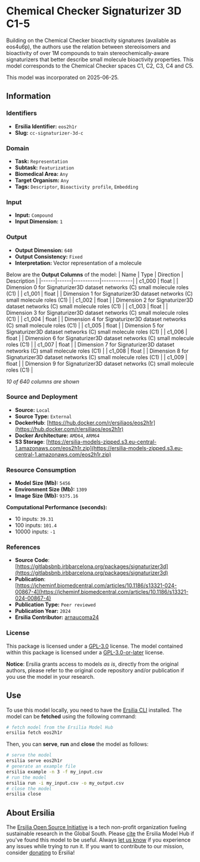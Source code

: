 # Chemical Checker Signaturizer 3D C1-5

Building on the Chemical Checker bioactivity signatures (available as eos4u6p), the authors use the relation between stereoisomers and bioactivity of over 1M compounds to train stereochemically-aware signaturizers that better describe small molecule bioactivity properties. This model corresponds to the Chemical Checker spaces C1, C2, C3, C4 and C5.

This model was incorporated on 2025-06-25.


## Information
### Identifiers
- **Ersilia Identifier:** `eos2h1r`
- **Slug:** `cc-signaturizer-3d-c`

### Domain
- **Task:** `Representation`
- **Subtask:** `Featurization`
- **Biomedical Area:** `Any`
- **Target Organism:** `Any`
- **Tags:** `Descriptor`, `Bioactivity profile`, `Embedding`

### Input
- **Input:** `Compound`
- **Input Dimension:** `1`

### Output
- **Output Dimension:** `640`
- **Output Consistency:** `Fixed`
- **Interpretation:** Vector representation of a molecule

Below are the **Output Columns** of the model:
| Name | Type | Direction | Description |
|------|------|-----------|-------------|
| c1_000 | float |  | Dimension 0 for Signaturizer3D dataset networks (C) small molecule roles (C1) |
| c1_001 | float |  | Dimension 1 for Signaturizer3D dataset networks (C) small molecule roles (C1) |
| c1_002 | float |  | Dimension 2 for Signaturizer3D dataset networks (C) small molecule roles (C1) |
| c1_003 | float |  | Dimension 3 for Signaturizer3D dataset networks (C) small molecule roles (C1) |
| c1_004 | float |  | Dimension 4 for Signaturizer3D dataset networks (C) small molecule roles (C1) |
| c1_005 | float |  | Dimension 5 for Signaturizer3D dataset networks (C) small molecule roles (C1) |
| c1_006 | float |  | Dimension 6 for Signaturizer3D dataset networks (C) small molecule roles (C1) |
| c1_007 | float |  | Dimension 7 for Signaturizer3D dataset networks (C) small molecule roles (C1) |
| c1_008 | float |  | Dimension 8 for Signaturizer3D dataset networks (C) small molecule roles (C1) |
| c1_009 | float |  | Dimension 9 for Signaturizer3D dataset networks (C) small molecule roles (C1) |

_10 of 640 columns are shown_
### Source and Deployment
- **Source:** `Local`
- **Source Type:** `External`
- **DockerHub**: [https://hub.docker.com/r/ersiliaos/eos2h1r](https://hub.docker.com/r/ersiliaos/eos2h1r)
- **Docker Architecture:** `AMD64`, `ARM64`
- **S3 Storage**: [https://ersilia-models-zipped.s3.eu-central-1.amazonaws.com/eos2h1r.zip](https://ersilia-models-zipped.s3.eu-central-1.amazonaws.com/eos2h1r.zip)

### Resource Consumption
- **Model Size (Mb):** `5456`
- **Environment Size (Mb):** `1309`
- **Image Size (Mb):** `9375.16`

**Computational Performance (seconds):**
- 10 inputs: `39.31`
- 100 inputs: `101.4`
- 10000 inputs: `-1`

### References
- **Source Code**: [https://gitlabsbnb.irbbarcelona.org/packages/signaturizer3d](https://gitlabsbnb.irbbarcelona.org/packages/signaturizer3d)
- **Publication**: [https://jcheminf.biomedcentral.com/articles/10.1186/s13321-024-00867-4](https://jcheminf.biomedcentral.com/articles/10.1186/s13321-024-00867-4)
- **Publication Type:** `Peer reviewed`
- **Publication Year:** `2024`
- **Ersilia Contributor:** [arnaucoma24](https://github.com/arnaucoma24)

### License
This package is licensed under a [GPL-3.0](https://github.com/ersilia-os/ersilia/blob/master/LICENSE) license. The model contained within this package is licensed under a [GPL-3.0-or-later](LICENSE) license.

**Notice**: Ersilia grants access to models _as is_, directly from the original authors, please refer to the original code repository and/or publication if you use the model in your research.


## Use
To use this model locally, you need to have the [Ersilia CLI](https://github.com/ersilia-os/ersilia) installed.
The model can be **fetched** using the following command:
```bash
# fetch model from the Ersilia Model Hub
ersilia fetch eos2h1r
```
Then, you can **serve**, **run** and **close** the model as follows:
```bash
# serve the model
ersilia serve eos2h1r
# generate an example file
ersilia example -n 3 -f my_input.csv
# run the model
ersilia run -i my_input.csv -o my_output.csv
# close the model
ersilia close
```

## About Ersilia
The [Ersilia Open Source Initiative](https://ersilia.io) is a tech non-profit organization fueling sustainable research in the Global South.
Please [cite](https://github.com/ersilia-os/ersilia/blob/master/CITATION.cff) the Ersilia Model Hub if you've found this model to be useful. Always [let us know](https://github.com/ersilia-os/ersilia/issues) if you experience any issues while trying to run it.
If you want to contribute to our mission, consider [donating](https://www.ersilia.io/donate) to Ersilia!
